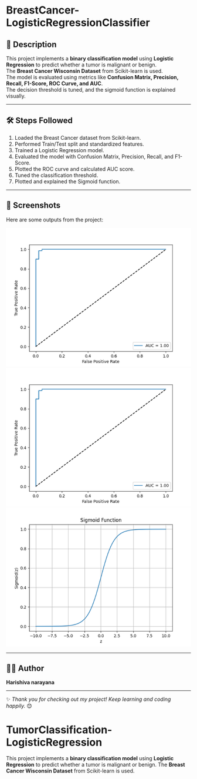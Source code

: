# BreastCancer-LogisticRegressionClassifier

## 📌 Description
This project implements a **binary classification model** using **Logistic Regression** to predict whether a tumor is malignant or benign.  
The **Breast Cancer Wisconsin Dataset** from Scikit-learn is used.  
The model is evaluated using metrics like **Confusion Matrix, Precision, Recall, F1-Score, ROC Curve, and AUC**.  
The decision threshold is tuned, and the sigmoid function is explained visually.

---

## 🛠 Steps Followed
1. Loaded the Breast Cancer dataset from Scikit-learn.
2. Performed Train/Test split and standardized features.
3. Trained a Logistic Regression model.
4. Evaluated the model with Confusion Matrix, Precision, Recall, and F1-Score.
5. Plotted the ROC curve and calculated AUC score.
6. Tuned the classification threshold.
7. Plotted and explained the Sigmoid function.

---

## 📸 Screenshots
Here are some outputs from the project:

![Screenshot 1](figure.1.png)  
![Screenshot 2](Figure.2.png)  
![Screenshot 3](figure.3.png)  

---

## 👩‍💻 Author
**Harishiva narayana**

---

✨ *Thank you for checking out my project! Keep learning and coding happily.* 😊
# TumorClassification-LogisticRegression
 This project implements a **binary classification model** using **Logistic Regression** to predict whether a tumor is malignant or benign.   The **Breast Cancer Wisconsin Dataset** from Scikit-learn is used. 
